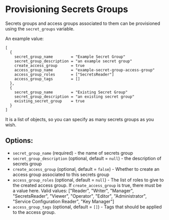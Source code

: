# Provisioning Secrets Groups

Secrets groups and access groups associated to them can be provisioned using the `secret_groups` variable.

An example value:
```
[
  {
    secret_group_name        = "Example Secret Group"
    secret_group_description = "an example secret group"
    create_access_group      = true
    access_group_name        = "example-secret-group-access-group"
    access_group_roles       = ["SecretsReader"]
    access_group_tags        = []
  },
  {
    secret_group_name        = "Existing Secret Group"
    secret_group_description = "an existing secret group"
    existing_secret_group    = true
  }
]
```

It is a list of objects, so you can specify as many secrets groups as you wish.

## Options:

- `secret_group_name` (required) - the name of secrets group
- `secret_group_description` (optional, default = `null`) - the description of secrets group
- `create_access_group` (optional, default = `false`) - Whether to create an access group associated to this secrets group
- `access_group_roles` (optional, default = `null`) - The list of roles to give to the created access group. If `create_access_group` is true, there must be a value here. Valid values: ["Reader", "Writer", "Manager", "SecretsReader", "Viewer", "Operator", "Editor", "Administrator", "Service Configuration Reader", "Key Manager"]
- `access_group_tags` (optional, default = `[]`) - Tags that should be applied to the access group.
